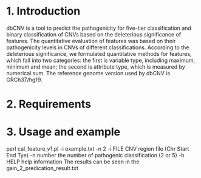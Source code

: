 # 1. Introduction
dbCNV is a tool to predict the pathogenicity for five-tier classification and binary classification of CNVs based on the deleterious significance of features. The quantitative evaluation of features was based on their pathogenicity levels in CNVs of different classifications.  According to the deleterious significance, we formulated quantitative methods for features, which fall into two categories: the first is variable type, including maximum, minimum and mean; the second is attribute type, which is measured by numerical sum. The reference genome version used by dbCNV is GRCh37/hg19.
# 2. Requirements
# 3. Usage and example
perl cal_feature_v1.pl -i example.txt -n 2
 -i FILE    CNV region file (Chr Start End Tye)
 -n number  the number of pathogenic classification  (2 or 5)
 -h HELP    help information
The results can be seen in the gain_2_predication_result.txt
